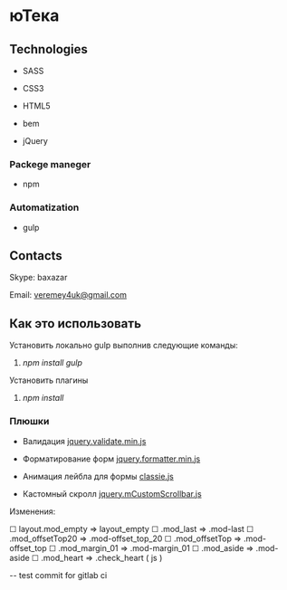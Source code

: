 # юТека

## Technologies

* SASS

* CSS3

* HTML5

* bem

* jQuery

### Packege maneger

* npm

### Automatization

* gulp

## Contacts

Skype: baxazar

Email: [veremey4uk@gmail.com](mailto:veremey4uk@gmail.com)

## Как это использовать

Установить локально gulp выполнив следующие команды:

1. *npm install gulp*

Установить плагины

1. *npm install*

### Плюшки

* Валидация [jquery.validate.min.js](http://jqueryvalidation.org/)

* Форматирование форм [jquery.formatter.min.js](http://firstopinion.github.io/formatter.js/)

* Анимация лейбла для формы [classie.js](https://github.com/desandro/classie)

* Кастомный скролл [jquery.mCustomScrollbar.js](http://manos.malihu.gr/jquery-custom-content-scroller)

Изменения:

  ☐ layout.mod_empty => layout_empty
  ☐ .mod_last => .mod-last
  ☐ .mod_offsetTop20 => .mod-offset_top_20
  ☐ .mod_offsetTop => .mod-offset_top
  ☐ .mod_margin_01 => .mod-margin_01
  ☐ .mod_aside => .mod-aside
  ☐ .mod_heart => .check_heart  ( js )

-- test commit for gitlab ci